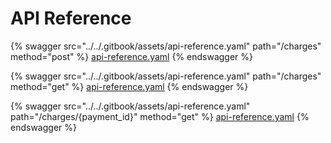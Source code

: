 # API Reference

{% swagger src="../../.gitbook/assets/api-reference.yaml" path="/charges" method="post" %}
[api-reference.yaml](../../.gitbook/assets/api-reference.yaml)
{% endswagger %}

{% swagger src="../../.gitbook/assets/api-reference.yaml" path="/charges" method="get" %}
[api-reference.yaml](../../.gitbook/assets/api-reference.yaml)
{% endswagger %}

{% swagger src="../../.gitbook/assets/api-reference.yaml" path="/charges/{payment_id}" method="get" %}
[api-reference.yaml](../../.gitbook/assets/api-reference.yaml)
{% endswagger %}

